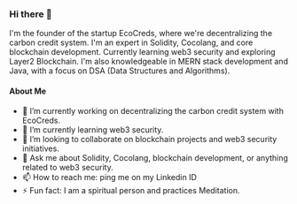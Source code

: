 ### Hi there 👋

I'm the founder of the startup EcoCreds, where we're decentralizing the carbon credit system. I'm an expert in Solidity, Cocolang, and core blockchain development. Currently learning web3 security and exploring Layer2 Blockchain. I'm also knowledgeable in MERN stack development and Java, with a focus on DSA (Data Structures and Algorithms).

#### About Me

- 🔭 I’m currently working on decentralizing the carbon credit system with EcoCreds.
- 🌱 I’m currently learning web3 security.
- 👯 I’m looking to collaborate on blockchain projects and web3 security initiatives.
- 💬 Ask me about Solidity, Cocolang, blockchain development, or anything related to web3 security.
- 📫 How to reach me: ping me on my Linkedin ID
- ⚡ Fun fact: I am a spiritual person and practices Meditation.

<!--
**adityakaaltatva/adityaKaaltatva** is a ✨ _special_ ✨ repository because its `README.md` (this file) appears on your GitHub profile.

Here are some ideas to get you started:

- 🤔 I’m looking for help with ...
-->
